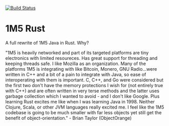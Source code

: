 [![Build Status](https://travis-ci.com/1m5/1m5-rust.svg?branch=master)](https://travis-ci.com/1m5/1m5-rust)

# 1M5 Rust
A full rewrite of 1M5 Java in Rust. Why?

"1M5 is heavily networked and part of its targeted platforms are tiny electronics with limited resoureces. Has great
support for threading and keeping threads safe. I like Mozilla as an organization. Many of the platforms 1M5 is integrating
with like Bitcoin, Monero, GNU Radio...were written in C++ and a bit of a pain to integrate with Java, so ease of interoperating
with them is important. C, C++, and Go were considered but the first two don't have the memory protections I wish for (not entirely true with C++)
and are often written in very terse methods and the latter uses garbage collection which I wanted to avoid - and I don't like
Google. Plus learning Rust excites me like when I was learning Java in 1998. Neither Clojure, Scala, or other JVM languages
really excited me. I feel like the 1M5 codebase is going to be much smaller with far less objects yet still get the benefit
of object-orientation." - Brian Taylor (ObjectOrange) 

